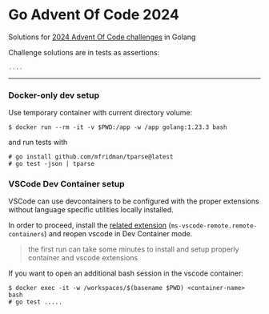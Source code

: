# Go Advent Of Code 2024

Solutions for [2024 Advent Of Code challenges](https://adventofcode.com/2024) in Golang

Challenge solutions are in tests as assertions:

```go
....
```
----

### Docker-only dev setup

Use temporary container with current directory volume:

```
$ docker run --rm -it -v $PWD:/app -w /app golang:1.23.3 bash
```

and run tests with
```
# go install github.com/mfridman/tparse@latest
# go test -json | tparse
```

### VSCode Dev Container setup

VSCode can use devcontainers to be configured with the proper extensions without language specific utilities locally installed.

In order to proceed, install the [related extension](https://marketplace.visualstudio.com/items?itemName=ms-vscode-remote.remote-containers) (`ms-vscode-remote.remote-containers`) and reopen vscode in Dev Container mode.

> the first run can take some minutes to install and setup properly container and vscode extensions

If you want to open an additional bash session in the vscode container:

```
$ docker exec -it -w /workspaces/$(basename $PWD) <container-name> bash
# go test .....
```
